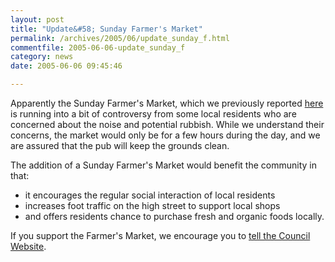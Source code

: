 ```yaml
---
layout: post
title: "Update&#58; Sunday Farmer's Market"
permalink: /archives/2005/06/update_sunday_f.html
commentfile: 2005-06-06-update_sunday_f
category: news
date: 2005-06-06 09:45:46

---
```


Apparently the Sunday Farmer's Market, which we previously reported [here](/archives/2005/04/sunday_farmers.html) is running into a bit of controversy from some local residents who are concerned about the noise and potential rubbish. While we understand their concerns, the market would only be for a few hours during the day, and we are assured that the pub will keep the grounds clean.

The addition of a Sunday Farmer's Market would benefit the community in that:

-   it encourages the regular social interaction of local residents
-   increases foot traffic on the high street to support local shops
-   and offers residents chance to purchase fresh and organic foods locally.

If you support the Farmer's Market, we encourage you to [tell the Council Website](http://www.ukplanning.com/richmond/showCaseFile.do?councilName=London+Borough+of+Richmond+upon+Thames&appNumber=05%2F1000%2FFUL).
